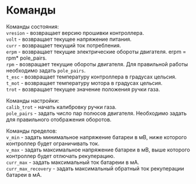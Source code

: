 # Команды
Команды состояния:  
`vresion` - возвращает версию прошивки контроллера.  
`volt` - возвращает текущее напряжение питания.  
`curr` - возвращает текущий ток потребления.  
`erpm` - возвращает текущие электрические обороты двигателя. erpm = rpm* pole_pairs.  
`rpm` - возвращает текущие обороты двигателя. Для правильной работы необходимо задать `pole_pairs`.   
`t_esc` - возвращает температуру контроллера в градусах цельсия.  
`t_mot` - возвращает температуру мотора в градусах цельсия.  
`trot` - возвращает текущее значение положения ручки газа.  

Команды настройки:  
`calib_trot` - начать калибровку ручки газа.  
`pole_pairs` - задать число пар полюсов двигателя. Необходимо задать для правильного отображения оборотов.  

Команды пределов:  
`v_min` - задать минимальное напряжение батареи в мВ, ниже которого контроллер будет ограничивать ток.  
`v_max` - задать максимальное напряжение батареи в мВ, выше которого контроллер будет отлючать рекуперацию.  
`curr_max` - задать максимальный ток батареии в мА.  
`curr_max_recovery` - задать максимальный обратный ток рекуперации батареи в мА.
